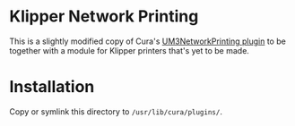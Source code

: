 # Klipper Network Printing

This is a slightly modified copy of Cura's
[UM3NetworkPrinting plugin](https://github.com/Ultimaker/Cura/tree/master/plugins/UM3NetworkPrinting)
to be together with a module for Klipper printers that's yet to be made.

# Installation

Copy or symlink this directory to `/usr/lib/cura/plugins/`.
